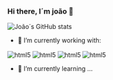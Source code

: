 <h3> Hi there, I´m joão 👋 </h2>


![João´s GitHub stats](https://github-readme-stats.vercel.app/api?username=JohnAntu&show_icons=true&theme=radical)

<!--
### This is my website 
[![Blog](https://img.shields.io/website?label=JoaoAntudv.ueuo.com&style=for-the-badge&url=http://joaoantudv.ueuo.com/)](http://joaoantudv.ueuo.com)
-->


- 🔭 I’m currently working with: 
<div style="display:inline_block">
  <img align="center" alt="html5" src="https://img.shields.io/badge/HTML5-E34F26?style=for-the-badge&logo=html5&logoColor=white"/>
  <img align="center" alt="html5" src="https://img.shields.io/badge/CSS3-1572B6?style=for-the-badge&logo=css3&logoColor=white"/>
  <img align="center" alt="html5" src="https://img.shields.io/badge/JavaScript-F7DF1E?style=for-the-badge&logo=javascript&logoColor=black"/>
  <img align="center" alt="html5" src="https://img.shields.io/badge/Python-14354C?style=for-the-badge&logo=python&logoColor=white"/>
</div>




- 🌱 I’m currently learning ...

